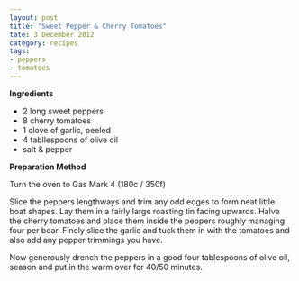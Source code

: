 ```yaml
---
layout: post
title: "Sweet Pepper & Cherry Tomatoes"
tate: 3 December 2012
category: recipes
tags:
- peppers
- tomatoes
---
```


<b>Ingredients</b>

* 2 long sweet peppers
* 8 cherry tomatoes
* 1 clove of garlic, peeled
* 4 tabllespoons of olive oil
* salt &amp; pepper

<b>Preparation Method</b>
<p>Turn the oven to Gas Mark 4 (180c / 350f)</p>
<p>Slice the peppers lengthways and trim any odd edges to form neat
little boat shapes.  Lay them in a fairly large roasting tin facing
upwards. Halve the cherry tomatoes and place them inside the peppers
roughly managing four per boar.  Finely slice the garlic and tuck them
in with the tomatoes and also add any pepper trimmings you have.</p>
<p>Now generously drench the peppers in a good four tablespoons of olive
oil, season and put in the warm over for 40/50 minutes.</p>




